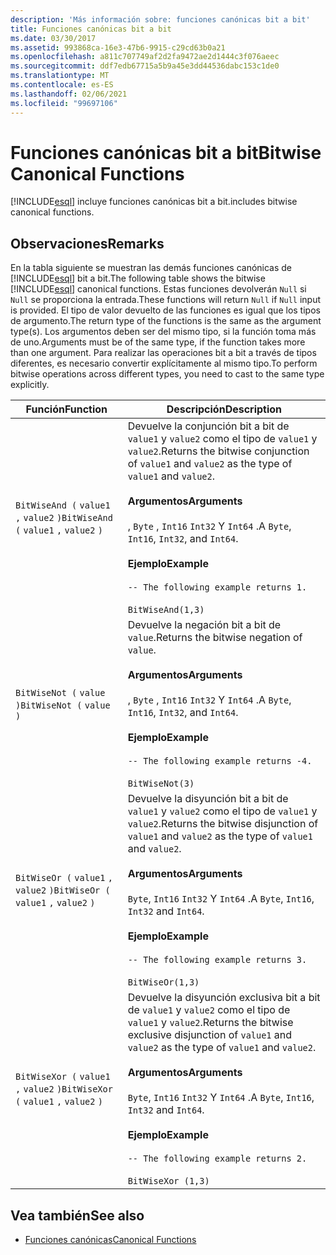 ```yaml
---
description: 'Más información sobre: funciones canónicas bit a bit'
title: Funciones canónicas bit a bit
ms.date: 03/30/2017
ms.assetid: 993868ca-16e3-47b6-9915-c29cd63b0a21
ms.openlocfilehash: a811c707749af2d2fa9472ae2d1444c3f076aeec
ms.sourcegitcommit: ddf7edb67715a5b9a45e3dd44536dabc153c1de0
ms.translationtype: MT
ms.contentlocale: es-ES
ms.lasthandoff: 02/06/2021
ms.locfileid: "99697106"
---
```

# <a name="bitwise-canonical-functions"></a><span data-ttu-id="fa798-103">Funciones canónicas bit a bit</span><span class="sxs-lookup"><span data-stu-id="fa798-103">Bitwise Canonical Functions</span></span>

[!INCLUDE[esql](../../../../../../includes/esql-md.md)] <span data-ttu-id="fa798-104">incluye funciones canónicas bit a bit.</span><span class="sxs-lookup"><span data-stu-id="fa798-104">includes bitwise canonical functions.</span></span>  
  
## <a name="remarks"></a><span data-ttu-id="fa798-105">Observaciones</span><span class="sxs-lookup"><span data-stu-id="fa798-105">Remarks</span></span>  

 <span data-ttu-id="fa798-106">En la tabla siguiente se muestran las demás funciones canónicas de [!INCLUDE[esql](../../../../../../includes/esql-md.md)] bit a bit.</span><span class="sxs-lookup"><span data-stu-id="fa798-106">The following table shows the bitwise [!INCLUDE[esql](../../../../../../includes/esql-md.md)] canonical functions.</span></span> <span data-ttu-id="fa798-107">Estas funciones devolverán `Null` si `Null` se proporciona la entrada.</span><span class="sxs-lookup"><span data-stu-id="fa798-107">These functions will return `Null` if `Null` input is provided.</span></span> <span data-ttu-id="fa798-108">El tipo de valor devuelto de las funciones es igual que los tipos de argumento.</span><span class="sxs-lookup"><span data-stu-id="fa798-108">The return type of the functions is the same as the argument type(s).</span></span> <span data-ttu-id="fa798-109">Los argumentos deben ser del mismo tipo, si la función toma más de uno.</span><span class="sxs-lookup"><span data-stu-id="fa798-109">Arguments must be of the same type, if the function takes more than one argument.</span></span> <span data-ttu-id="fa798-110">Para realizar las operaciones bit a bit a través de tipos diferentes, es necesario convertir explícitamente al mismo tipo.</span><span class="sxs-lookup"><span data-stu-id="fa798-110">To perform bitwise operations across different types, you need to cast to the same type explicitly.</span></span>  
  
|<span data-ttu-id="fa798-111">Función</span><span class="sxs-lookup"><span data-stu-id="fa798-111">Function</span></span>|<span data-ttu-id="fa798-112">Descripción</span><span class="sxs-lookup"><span data-stu-id="fa798-112">Description</span></span>|  
|--------------|-----------------|  
|<span data-ttu-id="fa798-113">`BitWiseAnd (` `value1` `,`  `value2` `)`</span><span class="sxs-lookup"><span data-stu-id="fa798-113">`BitWiseAnd (` `value1` `,`  `value2` `)`</span></span>|<span data-ttu-id="fa798-114">Devuelve la conjunción bit a bit de `value1` y `value2` como el tipo de `value1` y `value2`.</span><span class="sxs-lookup"><span data-stu-id="fa798-114">Returns the bitwise conjunction of `value1` and `value2` as the type of `value1` and `value2`.</span></span><br /><br /> <span data-ttu-id="fa798-115">**Argumentos**</span><span class="sxs-lookup"><span data-stu-id="fa798-115">**Arguments**</span></span><br /><br /> <span data-ttu-id="fa798-116">, `Byte` , `Int16` `Int32` Y `Int64` .</span><span class="sxs-lookup"><span data-stu-id="fa798-116">A `Byte`, `Int16`, `Int32`, and `Int64`.</span></span><br /><br /> <span data-ttu-id="fa798-117">**Ejemplo**</span><span class="sxs-lookup"><span data-stu-id="fa798-117">**Example**</span></span><br /><br /> `-- The following example returns 1.`<br /><br /> `BitWiseAnd(1,3)`|  
|<span data-ttu-id="fa798-118">`BitWiseNot (` `value` `)`</span><span class="sxs-lookup"><span data-stu-id="fa798-118">`BitWiseNot (` `value` `)`</span></span>|<span data-ttu-id="fa798-119">Devuelve la negación bit a bit de `value`.</span><span class="sxs-lookup"><span data-stu-id="fa798-119">Returns the bitwise negation of `value`.</span></span><br /><br /> <span data-ttu-id="fa798-120">**Argumentos**</span><span class="sxs-lookup"><span data-stu-id="fa798-120">**Arguments**</span></span><br /><br /> <span data-ttu-id="fa798-121">, `Byte` , `Int16` `Int32` Y `Int64` .</span><span class="sxs-lookup"><span data-stu-id="fa798-121">A `Byte`, `Int16`, `Int32`, and `Int64`.</span></span><br /><br /> <span data-ttu-id="fa798-122">**Ejemplo**</span><span class="sxs-lookup"><span data-stu-id="fa798-122">**Example**</span></span><br /><br /> `-- The following example returns -4.`<br /><br /> `BitWiseNot(3)`|  
|<span data-ttu-id="fa798-123">`BitWiseOr (` `value1` `,`  `value2` `)`</span><span class="sxs-lookup"><span data-stu-id="fa798-123">`BitWiseOr (` `value1` `,`  `value2` `)`</span></span>|<span data-ttu-id="fa798-124">Devuelve la disyunción bit a bit de `value1` y `value2` como el tipo de `value1` y `value2`.</span><span class="sxs-lookup"><span data-stu-id="fa798-124">Returns the bitwise disjunction of `value1` and `value2` as the type of `value1` and `value2`.</span></span><br /><br /> <span data-ttu-id="fa798-125">**Argumentos**</span><span class="sxs-lookup"><span data-stu-id="fa798-125">**Arguments**</span></span><br /><br /> <span data-ttu-id="fa798-126">`Byte`, `Int16` `Int32` Y `Int64` .</span><span class="sxs-lookup"><span data-stu-id="fa798-126">A `Byte`, `Int16`, `Int32` and `Int64`.</span></span><br /><br /> <span data-ttu-id="fa798-127">**Ejemplo**</span><span class="sxs-lookup"><span data-stu-id="fa798-127">**Example**</span></span><br /><br /> `-- The following example returns 3.`<br /><br /> `BitWiseOr(1,3)`|  
|<span data-ttu-id="fa798-128">`BitWiseXor (` `value1` `,`  `value2` `)`</span><span class="sxs-lookup"><span data-stu-id="fa798-128">`BitWiseXor (` `value1` `,`  `value2` `)`</span></span>|<span data-ttu-id="fa798-129">Devuelve la disyunción exclusiva bit a bit de `value1` y `value2` como el tipo de `value1` y `value2`.</span><span class="sxs-lookup"><span data-stu-id="fa798-129">Returns the bitwise exclusive disjunction of `value1` and `value2` as the type of `value1` and `value2`.</span></span><br /><br /> <span data-ttu-id="fa798-130">**Argumentos**</span><span class="sxs-lookup"><span data-stu-id="fa798-130">**Arguments**</span></span><br /><br /> <span data-ttu-id="fa798-131">`Byte`, `Int16` `Int32` Y `Int64` .</span><span class="sxs-lookup"><span data-stu-id="fa798-131">A `Byte`, `Int16`, `Int32` and `Int64`.</span></span><br /><br /> <span data-ttu-id="fa798-132">**Ejemplo**</span><span class="sxs-lookup"><span data-stu-id="fa798-132">**Example**</span></span><br /><br /> `-- The following example returns 2.`<br /><br /> `BitWiseXor (1,3)`|  
  
## <a name="see-also"></a><span data-ttu-id="fa798-133">Vea también</span><span class="sxs-lookup"><span data-stu-id="fa798-133">See also</span></span>

- [<span data-ttu-id="fa798-134">Funciones canónicas</span><span class="sxs-lookup"><span data-stu-id="fa798-134">Canonical Functions</span></span>](canonical-functions.md)
